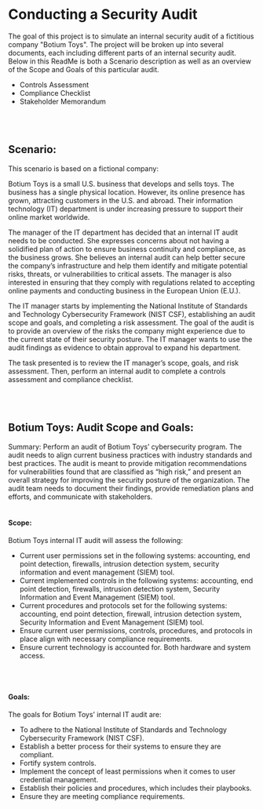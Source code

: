 # Conducting a Security Audit
The goal of this project is to simulate an internal security audit of a fictitious company "Botium Toys". The project will be broken up into several documents, each including different parts of an internal security audit. Below in this ReadMe is both a Scenario description as well as an overview of the Scope and Goals of this particular audit.


  - Controls Assessment
  - Compliance Checklist
  - Stakeholder Memorandum
    
<br />
<br />

<h2>Scenario: </h2>
This scenario is based on a fictional company:

Botium Toys is a small U.S. business that develops and sells toys. The business has a single physical location. However, its online presence has grown, attracting customers in the U.S. and abroad. Their information technology (IT) department is under increasing pressure to support their online market worldwide. 

The manager of the IT department has decided that an internal IT audit needs to be conducted. She expresses concerns about not having a solidified plan of action to ensure business continuity and compliance, as the business grows. She believes an internal audit can help better secure the company’s infrastructure and help them identify and mitigate potential risks, threats, or vulnerabilities to critical assets. The manager is also interested in ensuring that they comply with regulations related to accepting online payments and conducting business in the European Union (E.U.).   

The IT manager starts by implementing the National Institute of Standards and Technology Cybersecurity Framework (NIST CSF), establishing an audit scope and goals, and completing a risk assessment. The goal of the audit is to provide an overview of the risks the company might experience due to the current state of their security posture. The IT manager wants to use the audit findings as evidence to obtain approval to expand his department. 

The task presented is to review the IT manager’s scope, goals, and risk assessment. Then, perform an internal audit to complete a controls assessment and compliance checklist.

<br />
<br />

<h2>Botium Toys: Audit Scope and Goals:</h2>

Summary: Perform an audit of Botium Toys’ cybersecurity program. The audit needs to align current business practices with industry standards and best practices. The audit is meant to provide mitigation recommendations for vulnerabilities found that are classified as “high risk,” and present an overall strategy for improving the security posture of the organization. The audit team needs to document their findings, provide remediation plans and efforts, and communicate with stakeholders.
<br />
<br />

<h4>Scope:</h4>
  
Botium Toys internal IT audit will assess the following:

  - Current user permissions set in the following systems: accounting, end point detection, firewalls, intrusion detection system, security information and event management (SIEM) tool.
  - Current implemented controls in the following systems: accounting, end point detection, firewalls, intrusion detection system, Security Information and Event Management (SIEM) tool.
  - Current procedures and protocols set for the following systems: accounting, end point detection, firewall, intrusion detection system, Security Information and Event Management (SIEM) tool.
  - Ensure current user permissions, controls, procedures, and protocols in place align with necessary compliance requirements.
  - Ensure current technology is accounted for. Both hardware and system access.

<br />
<br />

<h4>Goals:</h4>

The goals for Botium Toys’ internal IT audit are:

  - To adhere to the National Institute of Standards and Technology Cybersecurity Framework (NIST CSF).
  - Establish a better process for their systems to ensure they are compliant.
  - Fortify system controls.
  - Implement the concept of least permissions when it comes to user credential management.
  - Establish their policies and procedures, which includes their playbooks.
  - Ensure they are meeting compliance requirements.
